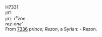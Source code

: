 <body>
  <p>H7331<br>  רזון  <br> רְזוֹן  ‎  r<sup>e</sup>zôn  <br><i>rez-one‘ </i><br>From <a href="h7336.htm">7336</a>  <i>prince</i>; <i>Rezon</i>, a Syrian: - Rezon.<br></p>
 </body>